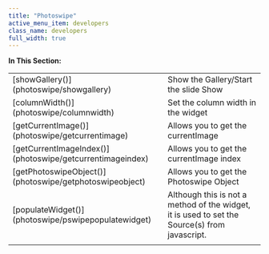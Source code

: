 ```yaml
---
title: "Photoswipe"
active_menu_item: developers
class_name: developers
full_width: true
---
```



**In This Section:**

<table>
<tr>
<td width="182">
[showGallery()](photoswipe/showgallery)

</td>
<td width="8">
</td>
<td width="752">
Show the Gallery/Start the slide Show

</td>
</tr>
<tr>
<td width="182">
[columnWidth()](photoswipe/columnwidth)

</td>
<td width="8">
</td>
<td width="752">
Set the column width in the widget

</td>
</tr>
<tr>
<td width="182">
[getCurrentImage()](photoswipe/getcurrentimage)

</td>
<td width="8">
</td>
<td width="752">
Allows you to get the currentImage

</td>
</tr>
<tr>
<td width="182">
[getCurrentImageIndex()](photoswipe/getcurrentimageindex)

</td>
<td width="8">
</td>
<td width="752">
Allows you to get the currentImage index

</td>
</tr>
<tr>
<td width="182">
[getPhotoswipeObject()](photoswipe/getphotoswipeobject)

</td>
<td width="8">
</td>
<td width="752">
Allows you to get the Photoswipe Object

</td>
</tr>
<tr>
<td width="182">
[populateWidget()](photoswipe/pswipepopulatewidget)

</td>
<td width="8">
</td>
<td width="752">
Although this is not a method of the widget, it is used to set the Source(s) from javascript.

</td>
</tr>
<tr>
<td width="182">
</td>
<td width="8">
</td>
<td width="752">
</td>
</tr>
</table>
